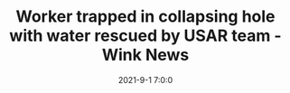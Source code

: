 ---
"title": "Worker trapped in collapsing hole with water rescued by USAR team - Wink News"
"date": "2021-9-1 7:0:0"
"feed_name": "GOOGLENEWSCONSTRUCTION"
"feed_website": "https://news.google.com/search?q=construction%2Bincident&hl=en-US&gl=US&ceid=US:en"
"feed_rss": "https://news.google.com/rss/search?q=construction%2Bincident&hl=en-US&gl=US&ceid=US:en"
"link": "https://www.winknews.com/2021/09/01/rescue-effort-to-save-construction-worker-stuck-in-hole-filling-with-water/"
"file": "_posts/2021-1-1-2af47b59542af3eec50986caa3c3a8437cf0ee45.md"
"accident": "1"
"drilling": "0"
---
